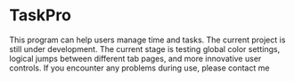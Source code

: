 # TaskPro
This program can help users manage time and tasks.
The current project is still under development. The current stage is testing global color settings, logical jumps between different tab pages, and more innovative user controls.
If you encounter any problems during use, please contact me
